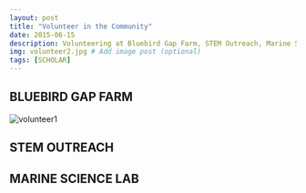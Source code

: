 ```yaml
---
layout: post
title: "Volunteer in the Community"
date: 2015-06-15
description: Volunteering at Bluebird Gap Farm, STEM Outreach, Marine Science Labs, etc.  # Add post description (optional)
img: volunteer2.jpg # Add image post (optional)
tags: [SCHOLAR]
---
```


## BLUEBIRD GAP FARM

![volunteer1](http://natgrrl.github.io/assets/img/volunteer1.jpg)

## STEM OUTREACH

## MARINE SCIENCE LAB





